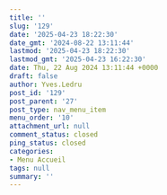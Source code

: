 ```yaml
---
title: ''
slug: '129'
date: '2025-04-23 18:22:30'
date_gmt: '2024-08-22 13:11:44'
lastmod: '2025-04-23 18:22:30'
lastmod_gmt: '2025-04-23 16:22:30'
date: Thu, 22 Aug 2024 13:11:44 +0000
draft: false
author: Yves.Ledru
post_id: '129'
post_parent: '27'
post_type: nav_menu_item
menu_order: '10'
attachment_url: null
comment_status: closed
ping_status: closed
categories:
- Menu Accueil
tags: null
summary: ''
---
```



